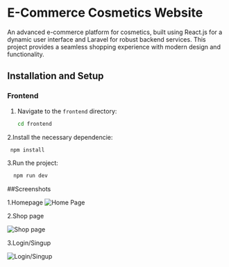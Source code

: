 # E-Commerce Cosmetics Website

 An advanced e-commerce platform for cosmetics, built using React.js for a dynamic user interface and Laravel for robust backend services. This project provides a seamless shopping experience with modern design and functionality.
## Installation and Setup

### Frontend

1. Navigate to the `frontend` directory:
   ```bash
   cd frontend
2.Install the necessary dependencie:
  ```bash
   npm install
  ```
 
 3.Run the project:
 ```bash
   npm run dev
  ```
##Screenshots

1.Homepage
![Home Page](https://raw.githubusercontent.com/alyae223/NATUREVIBE/main/WhatsApp%20Image%202024-07-21%20%C3%A0%2022.09.35_7be482c5.jpg)

2.Shop page 

![Shop page](https://raw.githubusercontent.com/alyae223/NATUREVIBE/main/WhatsApp%20Image%202024-07-21%20à%2022.09.35_ee0ed03b.jpg)

3.Login/Singup

![Login/Singup](https://raw.githubusercontent.com/alyae223/NATUREVIBE/main/WhatsApp%20Image%202024-07-21%20à%2022.09.35_4a2f7635.jpg)
